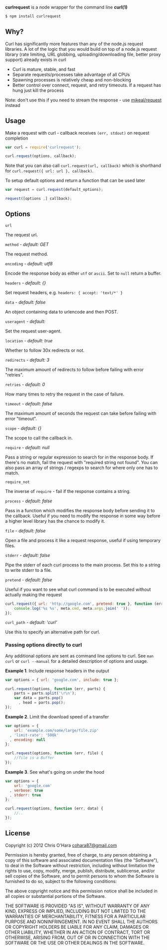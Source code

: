 **curlrequest** is a node wrapper for the command line **curl(1)**

```bash
$ npm install curlrequest
```

## Why?

Curl has significantly more features than any of the node.js request
libraries. A lot of the logic that you would build on top of a node.js
request library (rate limiting, URL globbing, uploading/downloading
file, better proxy support) already exists in curl

- Curl is mature, stable, and fast
- Separate requests/processes take advantage of all CPUs
- Spawning processes is relatively cheap and non-blocking
- Better control over connect, request, and retry timeouts. If a request has hung just kill the process

Note: don't use this if you need to stream the response - use
[mikeal/request](https://github.com/mikeal/request) instead

## Usage

Make a request with curl - callback receives `(err, stdout)` on request
completion

```javascript
var curl = require('curlrequest');

curl.request(options, callback);
```

Note that you can also call `curl.request(url, callback)` which is
shorthand for `curl.request({ url: url }, callback)`.

To setup default options and return a function that can be used later

```javascript
var request = curl.request(default_options);

request([options ,] callback);
```

## Options

`url`

The request url.

`method` - *default: GET*

The request method.

`encoding` - *default: utf8*

Encode the response body as either `utf` or `ascii`. Set to `null` return a
buffer.

`headers` - *default: {}*

Set request headers, e.g. `headers: { accept: 'text/*' }`

`data` - *default: false*

An object containing data to urlencode and then POST.

`useragent` - *default: <random>*

Set the request user-agent.

`location` - *default: true*

Whether to follow 30x redirects or not.

`redirects` - *default: 3*

The maximum amount of redirects to follow before failing with error "retries".

`retries` - *default: 0*

How many times to retry the request in the case of failure.

`timeout` - *default: false*

The maximum amount of seconds the request can take before failing with
error "timeout".

`scope` - *default: {}*

The scope to call the callback in.

`require` - *default: null*

Pass a string or regular expression to search for in the response body. If
there's no match, fail the request with "required string not found". You
can also pass an array of strings / regexps to search for where only one
has to match.

`require_not`

The inverse of `require` - fail if the response contains a string.

`process` - *default: false*

Pass in a function which modifies the response body before sending it to
the callback. Useful if you need to modify the response in some way before
a higher level library has the chance to modify it.

`file` - *default: false*

Open a file and process it like a request response, useful if using
temporary files.

`stderr` - *default: false*

Pipe the stderr of each curl process to the main process. Set this to a
string to write stderr to a file.

`pretend` - *default: false*

Useful if you want to see what curl command is to be executed without actually
making the request

```javascript
curl.request({ url: 'http://google.com', pretend: true }, function (err, stdout, meta) {
    console.log('%s %s', meta.cmd, meta.args.join(' '));
});
```

`curl_path` - *default: 'curl'*

Use this to specify an alternative path for curl.

### Passing options directly to curl

Any additional options are sent as command line options to curl. See `man
curl` or `curl --manual` for a detailed description of options and usage.

**Example 1**. Include response headers in the output

```javascript
var options = { url: 'google.com', include: true };

curl.request(options, function (err, parts) {
    parts = parts.split('\r\n');
    var data = parts.pop()
      , head = parts.pop();
});
```

**Example 2**. Limit the download speed of a transfer

```javascript
var options = {
    url: 'example.com/some/large/file.zip'
  , 'limit-rate': '500k'
  , encoding: null
};

curl.request(options, function (err, file) {
    //file is a Buffer
});
```

**Example 3**. See what's going on under the hood

```javascript
var options = {
    url: 'google.com'
  , verbose: true
  , stderr: true
};

curl.request(options, function (err, data) {
    //..
});
```

## License

Copyright (c) 2012 Chris O'Hara <cohara87@gmail.com>

Permission is hereby granted, free of charge, to any person obtaining
a copy of this software and associated documentation files (the
"Software"), to deal in the Software without restriction, including
without limitation the rights to use, copy, modify, merge, publish,
distribute, sublicense, and/or sell copies of the Software, and to
permit persons to whom the Software is furnished to do so, subject to
the following conditions:

The above copyright notice and this permission notice shall be
included in all copies or substantial portions of the Software.

THE SOFTWARE IS PROVIDED "AS IS", WITHOUT WARRANTY OF ANY KIND,
EXPRESS OR IMPLIED, INCLUDING BUT NOT LIMITED TO THE WARRANTIES OF
MERCHANTABILITY, FITNESS FOR A PARTICULAR PURPOSE AND
NONINFRINGEMENT. IN NO EVENT SHALL THE AUTHORS OR COPYRIGHT HOLDERS BE
LIABLE FOR ANY CLAIM, DAMAGES OR OTHER LIABILITY, WHETHER IN AN ACTION
OF CONTRACT, TORT OR OTHERWISE, ARISING FROM, OUT OF OR IN CONNECTION
WITH THE SOFTWARE OR THE USE OR OTHER DEALINGS IN THE SOFTWARE.

